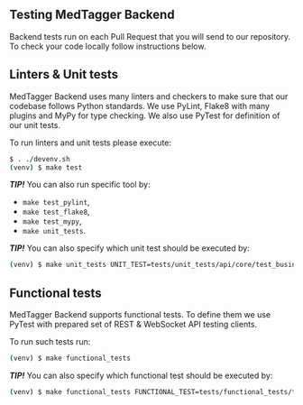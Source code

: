 Testing MedTagger Backend
-------------------------

Backend tests run on each Pull Request that you will send to our repository. To check your code locally
 follow instructions below.

## Linters & Unit tests

MedTagger Backend uses many linters and checkers to make sure that our codebase follows Python standards.
 We use PyLint, Flake8 with many plugins and MyPy for type checking. We also use PyTest for definition of
 our unit tests.

To run linters and unit tests please execute:

```bash
$ . ./devenv.sh
(venv) $ make test
```

_**TIP!**_ You can also run specific tool by:

 - `make test_pylint`,
 - `make test_flake8`,
 - `make test_mypy`,
 - `make unit_tests`.

_**TIP!**_ You can also specify which unit test should be executed by:

```bash
(venv) $ make unit_tests UNIT_TEST=tests/unit_tests/api/core/test_business.py
```

## Functional tests

MedTagger Backend supports functional tests. To define them we use PyTest with prepared set of
 REST & WebSocket API testing clients.

To run such tests run:

```bash
(venv) $ make functional_tests
```

_**TIP!**_ You can also specify which functional test should be executed by:

```bash
(venv) $ make functional_tests FUNCTIONAL_TEST=tests/functional_tests/test_basic_flow.py 
```

